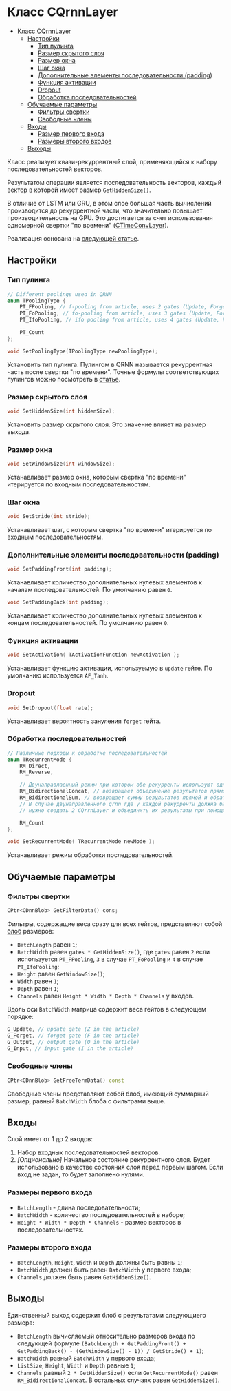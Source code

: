 # Класс CQrnnLayer

<!-- TOC -->

- [Класс CQrnnLayer](#класс-cqrnnlayer)
    - [Настройки](#настройки)
        - [Тип пулинга](#тип-пулинга)
        - [Размер скрытого слоя](#размер-скрытого-слоя)
        - [Размер окна](#размер-окна)
        - [Шаг окна](#шаг-окна)
        - [Дополнительные элементы последовательности (padding)](#дополнительные-элементы-последовательности-(padding))
        - [Функция активации](#функция-активации)
        - [Dropout](#dropout)
        - [Обработка последовательностей](#обработка-последовательностей)
    - [Обучаемые параметры](#обучаемые-параметры)
        - [Фильтры свертки](#фильтры-свертки)
        - [Свободные члены](#свободные-члены)
    - [Входы](#входы)
        - [Размер первого входа](#размер-первого-входа)
        - [Размеры второго входов](#размеры-второго-входов)
    - [Выходы](#выходы)

<!-- /TOC -->

Класс реализует квази-рекуррентный слой, применяющийся к набору последовательностей векторов.

Результатом операции является последовательность векторов, каждый вектор в которой имеет размер `GetHiddenSize()`.

В отличие от LSTM или GRU, в этом слое большая часть вычислений производится до рекуррентной части, что значительно повышает производительность на GPU.
Это достигается за счет использования одномерной свертки "по времени" ([CTimeConvLayer](ConvolutionLayers/TimeConvLayer.md)).

Реализация основана на [следующей статье](https://arxiv.org/abs/1611.01576).

## Настройки

### Тип пулинга

```c++
// Different poolings used in QRNN
enum TPoolingType {
    PT_FPooling, // f-pooling from article, uses 2 gates (Update, Forget)
    PT_FoPooling, // fo-pooling from article, uses 3 gates (Update, Forget, Output)
    PT_IfoPooling, // ifo pooling from article, uses 4 gates (Update, Forget, Output, Input)

    PT_Count
};

void SetPoolingType(TPoolingType newPoolingType);
```

Установить тип пулинга. Пулингом в QRNN называется рекуррентная часть после свертки "по времени".
Точные формулы соответствующих пулингов можно посмотреть в [статье](https://arxiv.org/abs/1611.01576).

### Размер скрытого слоя

```c++
void SetHiddenSize(int hiddenSize);
```

Установить размер скрытого слоя. Это значение влияет на размер выхода.

### Размер окна

```c++
void SetWindowSize(int windowSize);
```

Устанавливает размер окна, которым свертка "по времени" итерируется по входным последовательностям.

### Шаг окна

```c++
void SetStride(int stride);
```

Устанавливает шаг, с которым свертка "по времени" итерируется по входным последовательностям.

### Дополнительные элементы последовательности (padding)

```c++
void SetPaddingFront(int padding);
```

Устанавливает количество дополнительных нулевых элементов к началам последовательностей. По умолчанию равен `0`.

```c++
void SetPaddingBack(int padding);
```

Устанавливает количество дополнительных нулевых элементов к концам последовательностей. По умолчанию равен `0`.

### Функция активации

```c++
void SetActivation( TActivationFunction newActivation );
```

Устанавливает функцию активации, используемую в `update` гейте. По умолчанию используется `AF_Tanh`.

### Dropout

```c++
void SetDropout(float rate);
```

Устанавливает вероятность зануления `forget` гейта.

### Обработка последовательностей

```c++
// Различные подходы к обработке последовательностей
enum TRecurrentMode {
    RM_Direct,
    RM_Reverse,

    // Двунаправлаенный режим при котором обе рекурренты используют одну и ту же свертку по времени
    RM_BidirectionalConcat, // возвращает объединение результатов прямой и обратной рекуррент
    RM_BidirectionalSum, // возвращает сумму результатов прямой и обратной рекуррент
    // В случае двунаправленного qrnn где у каждой рекурренты должна быть своя свертка по времени
    // нужно создать 2 CQrrnLayer и объединить их результаты при помощи CConcatChannelsLayer или CEltwiseSumLayer

    RM_Count
};

void SetRecurrentMode( TRecurrentMode newMode );
```

Устанавливает режим обработки последовательностей.

## Обучаемые параметры

### Фильтры свертки

```c++
CPtr<CDnnBlob> GetFilterData() cons;
```

Фильтры, содержащие веса сразу для всех гейтов, представляют собой [блоб](DnnBlob.md) размеров:

- `BatchLength` равен `1`;
- `BatchWidth` равен `gates * GetHiddenSize()`, где `gates` равен `2` если используется `PT_FPooling`, `3` в случае `PT_FoPooling` и `4` в случае `PT_IfoPooling`;
- `Height` равен `GetWindowSize()`;
- `Width` равен `1`;
- `Depth` равен `1`;
- `Channels` равен `Height * Width * Depth * Channels` у входов.

Вдоль оси `BatchWidth` матрица содержит веса гейтов в следующем порядке:

```c++
G_Update, // update gate (Z in the article)
G_Forget, // forget gate (F in the article)
G_Output, // output gate (O in the article)
G_Input, // input gate (I in the article)
```

### Свободные члены

```c++
CPtr<CDnnBlob> GetFreeTermData() const
```

Свободные члены представляют собой блоб, имеющий суммарный размер, равный `BatchWidth` блоба с фильтрами выше.

## Входы

Слой имеет от 1 до 2 входов:

1. Набор входных последовательностей векторов.
2. *[Опционально]* Начальное состояние рекуррентного слоя. Будет использовано в качестве состояния слоя перед первым шагом. Если вход не задан, то будет заполнено нулями.

### Размеры первого входа

- `BatchLength` - длина последовательности;
- `BatchWidth` - количество последовательностей в наборе;
- `Height * Width * Depth * Channels` - размер векторов в последовательностях.

### Размеры второго входа

- `BatchLength`, `Height`, `Width` и `Depth` должны быть равны `1`;
- `BatchWidth` должен быть равен `BatchWidth` у первого входа;
- `Channels` должен быть равен `GetHiddenSize()`.

## Выходы

Единственный выход содержит блоб с результатами следующиего размера:

- `BatchLength` вычисляемый относительно размеров входа по следующей формуле `(BatchLength + GetPaddingFront() + GetPaddingBack() - (GetWindowSize() - 1)) / GetStride() + 1)`;
- `BatchWidth` равный `BatchWidth` у первого входа;
- `ListSize`, `Height`, `Width` и `Depth` равные `1`;
- `Channels` равный `2 * GetHiddenSize()` если `GetRecurrentMode()` равен `RM_BidirectionalConcat`. В остальных случаях равен `GetHiddenSize()`.
